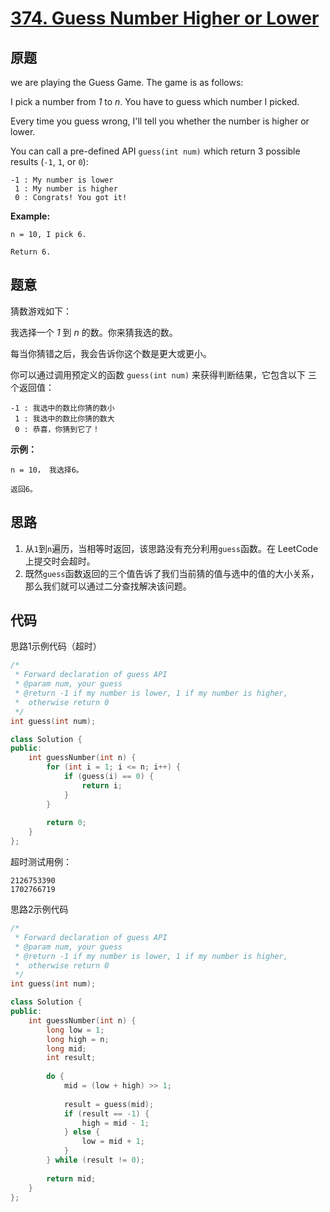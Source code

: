 [374. Guess Number Higher or Lower](https://leetcode.com/problems/guess-number-higher-or-lower/)
===================================

原题
----

we are playing the Guess Game. The game is as follows:

I pick a number from *1* to *n*. You have to guess which number I
picked.

Every time you guess wrong, I'll tell you whether the number is higher
or lower.

You can call a pre-defined API `guess(int num)` which return 3
possible results (`-1`, `1`, or `0`):

```
-1 : My number is lower
 1 : My number is higher
 0 : Congrats! You got it!
```

**Example:**

```
n = 10, I pick 6.

Return 6.
```

题意
----

猜数游戏如下：

我选择一个 *1* 到 *n* 的数。你来猜我选的数。

每当你猜错之后，我会告诉你这个数是更大或更小。

你可以通过调用预定义的函数 `guess(int num)` 来获得判断结果，它包含以下
三个返回值：

```
-1 : 我选中的数比你猜的数小
 1 : 我选中的数比你猜的数大
 0 : 恭喜，你猜到它了！
```

**示例：**

```
n = 10， 我选择6。

返回6。
```

思路
----

1. 从`1`到`n`遍历，当相等时返回，该思路没有充分利用`guess`函数。在
   LeetCode上提交时会超时。
2. 既然`guess`函数返回的三个值告诉了我们当前猜的值与选中的值的大小关系，
   那么我们就可以通过二分查找解决该问题。
   
代码
----

思路1示例代码（超时）
```C++
/*
 * Forward declaration of guess API
 * @param num, your guess
 * @return -1 if my number is lower, 1 if my number is higher,
 *  otherwise return 0
 */
int guess(int num);

class Solution {
public:
	int guessNumber(int n) {
		for (int i = 1; i <= n; i++) {
			if (guess(i) == 0) {
				return i;
			}
		}
		
		return 0;
	}
};
```

超时测试用例：
```
2126753390
1702766719
```

思路2示例代码
```C++
/*
 * Forward declaration of guess API
 * @param num, your guess
 * @return -1 if my number is lower, 1 if my number is higher,
 *  otherwise return 0
 */
int guess(int num);

class Solution {
public:
	int guessNumber(int n) {
		long low = 1;
		long high = n;
		long mid;
		int result;
		
		do {
			mid = (low + high) >> 1;
			
			result = guess(mid);			
			if (result == -1) {
				high = mid - 1;
			} else {
				low = mid + 1;
			}
		} while (result != 0);
		
		return mid;
	}
};
```
